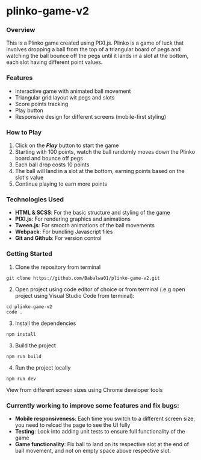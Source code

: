 # plinko-game-v2

### Overview

This is a Plinko game created using PIXI.js. Plinko is a game of luck that involves
dropping a ball from the top of a triangular board of pegs and watching the ball bounce off
the pegs until it lands in a slot at the bottom, each slot having different point values.

### Features

- Interactive game with animated ball movement
- Triangular grid layout wit pegs and slots
- Score points tracking
- Play button
- Responsive design for different screens (mobile-first styling)

### How to Play

1. Click on the **_Play_** button to start the game
2. Starting with 100 points, watch the ball randomly moves down the Plinko board and bounce off pegs
3. Each ball drop costs 10 points
4. The ball will land in a slot at the bottom, earning points based on the slot's value
5. Continue playing to earn more points

### Technologies Used

- **HTML & SCSS**: For the basic structure and styling of the game
- **PIXI.js**: For rendering graphics and animations
- **Tween.js**: For smooth animations of the ball movements
- **Webpack**: For bundling Javascript files
- **Git and Github**: For version control

### Getting Started

1. Clone the repository from terminal

```
git clone https://github.com/Babalwa01/plinko-game-v2.git
```

2. Open project using code editor of choice or from terminal (.e.g open project using Visual Studio Code from terminal):

```
cd plinko-game-v2
code .
```

3. Install the dependencies

```
npm install
```

3. Build the project

```
npm run build
```

4. Run the project locally

```
npm run dev
```

View from different screen sizes using Chrome developer tools

### Currently working to improve some features and fix bugs:

- **Mobile responsiveness**: Each time you switch to a different screen size, you need to reload the page to see the UI fully
- **Testing**: Look into adding unit tests to ensure full functionality of the game
- **Game functionality**: Fix ball to land on its respective slot at the end of ball movement, and not on empty space above respective slot.

